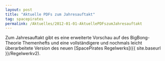 ```yaml
---
layout: post
title: "Aktuelle PDFs zum Jahresauftakt"
tag: spacepirates
permalink: /Aktuelles/2012-01-01-AktuellePDFszumJahresauftakt
---
```


Zum Jahresauftakt gibt es eine erweiterte Vorschau auf des BigBong-Theorie Themenhefts und eine vollständigere und nochmals leicht überarbeitete Version des neuen [SpacePirates Regelwerks]({{ site.baseurl }}/Regelwerkv2).


